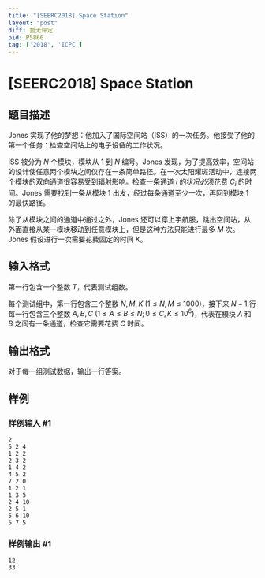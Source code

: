 ```yaml
---
title: "[SEERC2018] Space Station"
layout: "post"
diff: 暂无评定
pid: P5866
tag: ['2018', 'ICPC']
---
```

# [SEERC2018] Space Station
## 题目描述

Jones 实现了他的梦想：他加入了国际空间站（ISS）的一次任务。他接受了他的第一个任务：检查空间站上的电子设备的工作状况。

ISS 被分为 $N$ 个模块，模块从 $1$ 到 $N$ 编号。Jones 发现，为了提高效率，空间站的设计使任意两个模块之间仅存在一条简单路径。在一次太阳耀斑活动中，连接两个模块的双向通道很容易受到辐射影响。检查一条通道 $i$ 的状况必须花费 $C_i$ 的时间。Jones 需要找到一条从模块 $1$ 出发，经过每条通道至少一次，再回到模块 $1$ 的最快路径。

除了从模块之间的通道中通过之外，Jones 还可以穿上宇航服，跳出空间站，从外面直接从某一模块移动到任意模块上，但是这种方法只能进行最多 $M$ 次。Jones 假设进行一次需要花费固定的时间 $K$。
## 输入格式

第一行包含一个整数 $T$，代表测试组数。

每个测试组中，第一行包含三个整数 $N, M, K \ (1 \leq N, M \leq 1000)$，接下来 $N-1$ 行每一行包含三个整数 $A, B, C \ (1 \leq A \leq B \leq N; 0 \leq C,K \leq 10^6)$，代表在模块 $A$ 和 $B$ 之间有一条通道，检查它需要花费 $C$ 时间。
## 输出格式

对于每一组测试数据，输出一行答案。
## 样例

### 样例输入 #1
```
2
5 2 4
1 2 2
2 3 2
1 4 2
4 5 2
7 2 0
1 2 1
1 3 5
2 4 10
2 5 1
5 6 10
5 7 5
```
### 样例输出 #1
```
12
33
```
